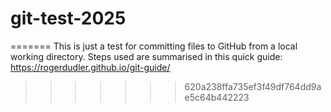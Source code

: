 # git-test-2025

=======
This is just a test for committing files to GitHub from a local working directory.
Steps used are summarised in this quick guide: https://rogerdudler.github.io/git-guide/
>>>>>>> 620a238ffa735ef3f49df764dd9ae5c64b442223
